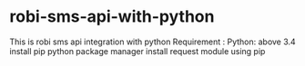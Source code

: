 # robi-sms-api-with-python
This is robi sms api integration with python  Requirement : Python: above 3.4 install pip python package manager install request module using pip

